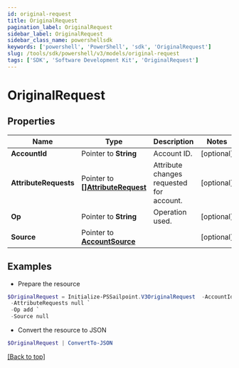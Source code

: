 ```yaml
---
id: original-request
title: OriginalRequest
pagination_label: OriginalRequest
sidebar_label: OriginalRequest
sidebar_class_name: powershellsdk
keywords: ['powershell', 'PowerShell', 'sdk', 'OriginalRequest'] 
slug: /tools/sdk/powershell/v3/models/original-request
tags: ['SDK', 'Software Development Kit', 'OriginalRequest']
---
```



# OriginalRequest

## Properties

Name | Type | Description | Notes
------------ | ------------- | ------------- | -------------
**AccountId** |  Pointer to **String** | Account ID. | [optional] 
**AttributeRequests** |  Pointer to [**[]AttributeRequest**](attribute-request) | Attribute changes requested for account. | [optional] 
**Op** |  Pointer to **String** | Operation used. | [optional] 
**Source** |  Pointer to [**AccountSource**](account-source) |  | [optional] 

## Examples

- Prepare the resource
```powershell
$OriginalRequest = Initialize-PSSailpoint.V3OriginalRequest  -AccountId CN&#x3D;Abby Smith,OU&#x3D;Austin,OU&#x3D;Americas,OU&#x3D;Demo,DC&#x3D;seri,DC&#x3D;acme,DC&#x3D;com `
 -AttributeRequests null `
 -Op add `
 -Source null
```

- Convert the resource to JSON
```powershell
$OriginalRequest | ConvertTo-JSON
```


[[Back to top]](#) 

